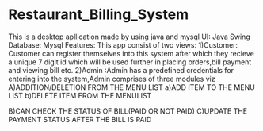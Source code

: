 # Restaurant_Billing_System

This is a desktop apllication made by using java  and mysql
UI: Java Swing
Database: Mysql
Features:
This app consist of two views:
1)Customer: Customer can register themselves into this system after which they recieve a unique 7 digit id which will be used further in placing orders,bill payment and viewing bill etc.
2)Admin :Admin has a predefined credentials for entering into the system,Admin comprises of three modules viz
A)ADDITION/DELETION FROM THE MENU LIST
  a)ADD ITEM TO THE MENU LIST
  b)DELETE ITEM FROM THE MENULIST
  
B)CAN CHECK THE STATUS OF BILL(PAID OR NOT PAID)
C)UPDATE THE PAYMENT STATUS AFTER THE BILL IS PAID
